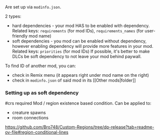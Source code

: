 Are set up via `modinfo.json`.

2 types:
- hard dependencies - your mod HAS to be enabled with dependency.
	Related keys: `requirements` (for mod IDs), `requirements_names` (for user-friendly mod name)
- soft dependencies - you mod can be enabled without dependency, however enabling dependency will provide more features in your mod.
	Related keys: `priorities` (for mod IDs)
	If possible, it's better to make DLCs be soft dependency to not leave your mod behind paywall. 

To find ID of another mod, you can:
- check in Remix menu (it appears right under mod name on the right)
- check in `modinfo.json` of said mod in its [[Other mods|folder]]


### Setting up as soft dependency
#crs required
Mod / region existence based condition. Can be applied to:
- creature spawns
- room connections

https://github.com/Bro748/Custom-Regions/tree/dp-release?tab=readme-ov-file#region-conditional-lines